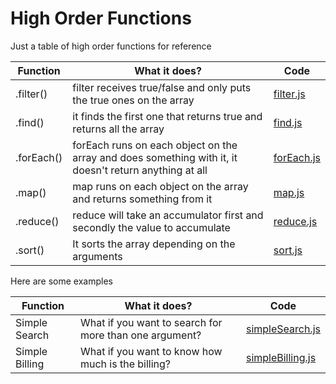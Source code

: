 # High Order Functions

Just a table of high order functions for reference

| Function   | What it does?                                                                                          | Code                  |
| ---------- | ------------------------------------------------------------------------------------------------------ | --------------------- |
| .filter()  | filter receives true/false and only puts the true ones on the array                                    | [filter.js][filter]   |
| .find()    | it finds the first one that returns true and returns all the array                                     | [find.js][find]       |
| .forEach() | forEach runs on each object on the array and does something with it, it doesn't return anything at all | [forEach.js][foreach] |
| .map()     | map runs on each object on the array and returns something from it                                     | [map.js][map]         |
| .reduce()  | reduce will take an accumulator first and secondly the value to accumulate                             | [reduce.js][reduce]   |
| .sort()    | It sorts the array depending on the arguments                                                          | [sort.js][sort]       |

Here are some examples

| Function       | What it does?                                          | Code                              |
| -------------- | ------------------------------------------------------ | --------------------------------- |
| Simple Search  | What if you want to search for more than one argument? | [simpleSearch.js][simplesearch]   |
| Simple Billing | What if you want to know how much is the billing?      | [simpleBilling.js][simplebilling] |

[filter]: https://github.com/pedroapfilho/array-methods/blob/master/methods/filter.js
[find]: https://github.com/pedroapfilho/array-methods/blob/master/methods/find.js
[foreach]: https://github.com/pedroapfilho/array-methods/blob/master/methods/forEach.js
[map]: https://github.com/pedroapfilho/array-methods/blob/master/methods/map.js
[reduce]: https://github.com/pedroapfilho/array-methods/blob/master/methods/reduce.js
[sort]: https://github.com/pedroapfilho/array-methods/blob/master/methods/sort.js
[simplebilling]: https://github.com/pedroapfilho/array-methods/blob/master/examples/simpleBilling.js
[simplesearch]: https://github.com/pedroapfilho/array-methods/blob/master/examples/simpleSearch.js
